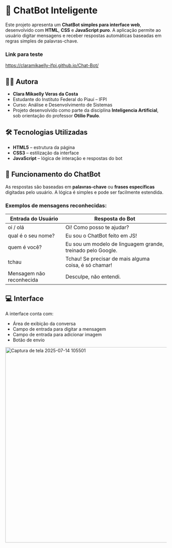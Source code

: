 # 💬 ChatBot Inteligente

Este projeto apresenta um **ChatBot simples para interface web**, desenvolvido com **HTML**, **CSS** e **JavaScript puro**. A aplicação permite ao usuário digitar mensagens e receber respostas automáticas baseadas em regras simples de palavras-chave.

### Link para teste
https://claramikaelly-ifpi.github.io/Chat-Bot/

## 👩‍💻 Autora

- **Clara Mikaelly Veras da Costa**
- Estudante do Instituto Federal do Piauí – IFPI
- Curso: Análise e Desenvolvimento de Sistemas
- Projeto desenvolvido como parte da disciplina **Inteligencia Artificial**, sob orientação do professor **Otilio Paulo**.

## 🛠️ Tecnologias Utilizadas

- **HTML5** – estrutura da página
- **CSS3** – estilização da interface
- **JavaScript** – lógica de interação e respostas do bot

## 🧠 Funcionamento do ChatBot

As respostas são baseadas em **palavras-chave** ou **frases específicas** digitadas pelo usuário. A lógica é simples e pode ser facilmente estendida.

### Exemplos de mensagens reconhecidas:

| Entrada do Usuário         | Resposta do Bot                    |
|---------------------------|-----------------------------------|
| oi / olá                  | Oi! Como posso te ajudar?         |
| qual é o seu nome?        | Eu sou o ChatBot feito em JS!     |
| quem é você?              | Eu sou um modelo de linguagem grande, treinado pelo Google.|
| tchau                     | Tchau! Se precisar de mais alguma coisa, é só chamar!                        |
| Mensagem não reconhecida  | Desculpe, não entendi.            |

## 💻 Interface

A interface conta com:

- Área de exibição da conversa
- Campo de entrada para digitar a mensagem
- Campo de entrada para adicionar imagem
- Botão de envio

<!-- Substitua o link abaixo por uma imagem real da interface -->
<img width="961" height="610" alt="Captura de tela 2025-07-14 105501" src="https://github.com/user-attachments/assets/311851e2-e46f-4875-ae80-d4393c2047fa" />

